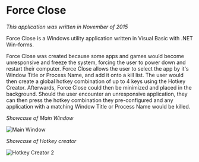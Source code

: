 # Force Close

*This application was written in November of 2015*



Force Close is a Windows utility application written in Visual Basic with .NET Win-forms.

Force Close was created because some apps and games would become unresponsive and freeze the system, forcing the user to power down and restart their computer. Force Close allows the user to select the app by it's Window Title or Process Name, and add it onto a kill list. The user would then create a global hotkey combination of up to 4 keys using the Hotkey Creator. Afterwards, Force Close could then be minimized and placed in the background. Should the user encounter an unresponsive application, they can then press the hotkey combination they pre-configured and any application with a matching Window Title or Process Name would be killed.

*Showcase of Main Window*

![Main Window](https://user-images.githubusercontent.com/61168382/108062741-3bd8d180-7028-11eb-8881-9cd4925d9b65.png)

*Showcase of Hotkey creator*

![Hotkey Creator 2](https://user-images.githubusercontent.com/61168382/108062136-5c545c00-7027-11eb-8a19-1f700fadeac9.png)

